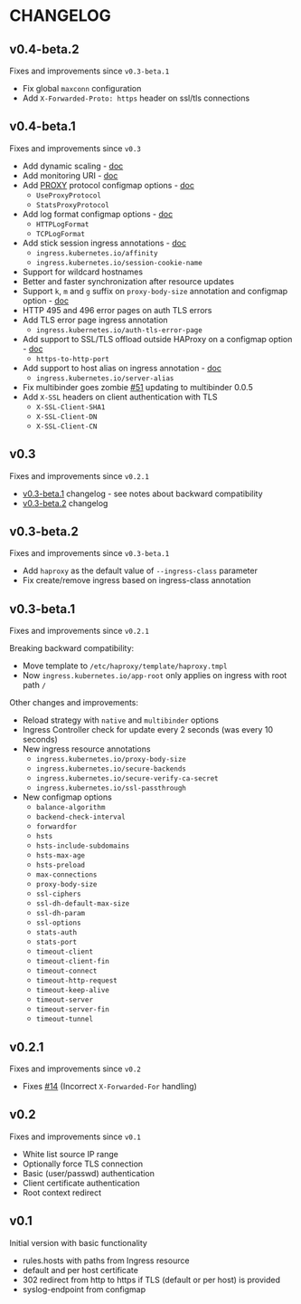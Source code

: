 # CHANGELOG

## v0.4-beta.2

Fixes and improvements since `v0.3-beta.1`

* Fix global `maxconn` configuration
* Add `X-Forwarded-Proto: https` header on ssl/tls connections

## v0.4-beta.1

Fixes and improvements since `v0.3`

* Add dynamic scaling - [doc](https://github.com/jcmoraisjr/haproxy-ingress#dynamic-scaling)
* Add monitoring URI - [doc](https://github.com/jcmoraisjr/haproxy-ingress#healthz-port)
* Add [PROXY](http://www.haproxy.org/download/1.8/doc/proxy-protocol.txt) protocol configmap options - [doc](https://github.com/jcmoraisjr/haproxy-ingress#use-proxy-protocol)
  * `UseProxyProtocol`
  * `StatsProxyProtocol`
* Add log format configmap options - [doc](https://github.com/jcmoraisjr/haproxy-ingress#log-format)
  * `HTTPLogFormat`
  * `TCPLogFormat`
* Add stick session ingress annotations - [doc](https://github.com/jcmoraisjr/haproxy-ingress#affinity)
  * `ingress.kubernetes.io/affinity`
  * `ingress.kubernetes.io/session-cookie-name`
* Support for wildcard hostnames
* Better and faster synchronization after resource updates
* Support `k`, `m` and `g` suffix on `proxy-body-size` annotation and configmap option - [doc](https://github.com/jcmoraisjr/haproxy-ingress#proxy-body-size)
* HTTP 495 and 496 error pages on auth TLS errors
* Add TLS error page ingress annotation
  * `ingress.kubernetes.io/auth-tls-error-page`
* Add support to SSL/TLS offload outside HAProxy on a configmap option - [doc](https://github.com/jcmoraisjr/haproxy-ingress#https-to-http-port)
  * `https-to-http-port`
* Add support to host alias on ingress annotation - [doc](https://github.com/jcmoraisjr/haproxy-ingress#server-alias)
  * `ingress.kubernetes.io/server-alias`
* Fix multibinder goes zombie [#51](https://github.com/jcmoraisjr/haproxy-ingress/issues/51) updating to multibinder 0.0.5
* Add `X-SSL` headers on client authentication with TLS
  * `X-SSL-Client-SHA1`
  * `X-SSL-Client-DN`
  * `X-SSL-Client-CN`

## v0.3

Fixes and improvements since `v0.2.1`

* [v0.3-beta.1](#v03-beta1) changelog - see notes about backward compatibility
* [v0.3-beta.2](#v03-beta2) changelog

## v0.3-beta.2

Fixes and improvements since `v0.3-beta.1`

* Add `haproxy` as the default value of `--ingress-class` parameter
* Fix create/remove ingress based on ingress-class annotation

## v0.3-beta.1

Fixes and improvements since `v0.2.1`

Breaking backward compatibility:

* Move template to `/etc/haproxy/template/haproxy.tmpl`
* Now `ingress.kubernetes.io/app-root` only applies on ingress with root path `/`

Other changes and improvements:

* Reload strategy with `native` and `multibinder` options
* Ingress Controller check for update every 2 seconds (was every 10 seconds)
* New ingress resource annotations
  * `ingress.kubernetes.io/proxy-body-size`
  * `ingress.kubernetes.io/secure-backends`
  * `ingress.kubernetes.io/secure-verify-ca-secret`
  * `ingress.kubernetes.io/ssl-passthrough`
* New configmap options
  * `balance-algorithm`
  * `backend-check-interval`
  * `forwardfor`
  * `hsts`
  * `hsts-include-subdomains`
  * `hsts-max-age`
  * `hsts-preload`
  * `max-connections`
  * `proxy-body-size`
  * `ssl-ciphers`
  * `ssl-dh-default-max-size`
  * `ssl-dh-param`
  * `ssl-options`
  * `stats-auth`
  * `stats-port`
  * `timeout-client`
  * `timeout-client-fin`
  * `timeout-connect`
  * `timeout-http-request`
  * `timeout-keep-alive`
  * `timeout-server`
  * `timeout-server-fin`
  * `timeout-tunnel`

## v0.2.1

Fixes and improvements since `v0.2`

* Fixes [#14](https://github.com/jcmoraisjr/haproxy-ingress/issues/14) (Incorrect `X-Forwarded-For` handling)

## v0.2

Fixes and improvements since `v0.1`

* White list source IP range
* Optionally force TLS connection
* Basic (user/passwd) authentication
* Client certificate authentication
* Root context redirect

## v0.1

Initial version with basic functionality

* rules.hosts with paths from Ingress resource
* default and per host certificate
* 302 redirect from http to https if TLS (default or per host) is provided
* syslog-endpoint from configmap
